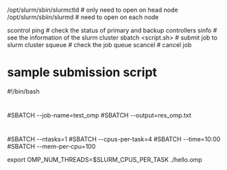 /opt/slurm/sbin/slurmctld   # only need to open on head node
/opt/slurm/sbiin/slurmd     # need to open on each node

scontrol ping # check the status of primary and backup controllers
sinfo # see the information of the slurm cluster
sbatch <script.sh>  # submit job to slurm cluster
squeue   # check the job queue
scancel <job id>   # cancel job

# sample submission script
#!/bin/bash
#
#SBATCH --job-name=test_omp
#SBATCH --output=res_omp.txt
#
#SBATCH --ntasks=1
#SBATCH --cpus-per-task=4
#SBATCH --time=10:00
#SBATCH --mem-per-cpu=100

export OMP_NUM_THREADS=$SLURM_CPUS_PER_TASK
./hello.omp
